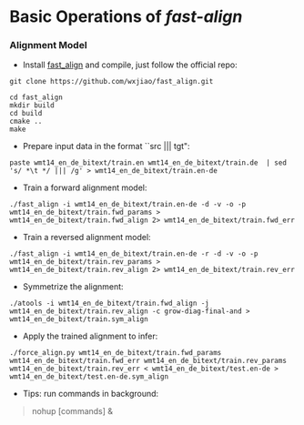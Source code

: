 # Basic Operations of *fast-align*

### Alignment Model
- Install [fast_align](https://github.com/wxjiao/fast_align) and compile, just follow the official repo:
```
git clone https://github.com/wxjiao/fast_align.git

cd fast_align
mkdir build
cd build
cmake ..
make
```

- Prepare input data in the format ``src ||| tgt":
```
paste wmt14_en_de_bitext/train.en wmt14_en_de_bitext/train.de  | sed 's/ *\t */ ||| /g' > wmt14_en_de_bitext/train.en-de
```

- Train a forward alignment model:
```
./fast_align -i wmt14_en_de_bitext/train.en-de -d -v -o -p wmt14_en_de_bitext/train.fwd_params > wmt14_en_de_bitext/train.fwd_align 2> wmt14_en_de_bitext/train.fwd_err
```

- Train a reversed alignment model:
```
./fast_align -i wmt14_en_de_bitext/train.en-de -r -d -v -o -p wmt14_en_de_bitext/train.rev_params > wmt14_en_de_bitext/train.rev_align 2> wmt14_en_de_bitext/train.rev_err
```

- Symmetrize the alignment:
```
./atools -i wmt14_en_de_bitext/train.fwd_align -j wmt14_en_de_bitext/train.rev_align -c grow-diag-final-and > wmt14_en_de_bitext/train.sym_align
```

- Apply the trained alignment to infer:
```
./force_align.py wmt14_en_de_bitext/train.fwd_params wmt14_en_de_bitext/train.fwd_err wmt14_en_de_bitext/train.rev_params wmt14_en_de_bitext/train.rev_err < wmt14_en_de_bitext/test.en-de > wmt14_en_de_bitext/test.en-de.sym_align
```

- Tips: run commands in background:
> nohup [commands] &


